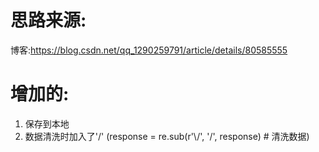 # 思路来源:
  博客:https://blog.csdn.net/qq_1290259791/article/details/80585555

# 增加的:
  1. 保存到本地
  2. 数据清洗时加入了'\/'     (response = re.sub(r'\\/', '/', response)  # 清洗数据)

  
